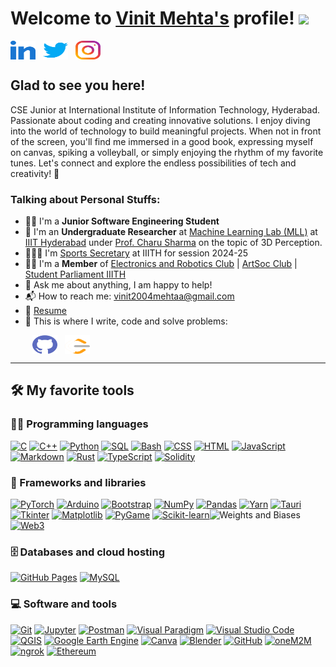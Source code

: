# Welcome to [Vinit Mehta's](https://vinitmehta.me/) profile! <a href="https://www.vinitmehta.me/"><img src="https://media.giphy.com/media/hvRJCLFzcasrR4ia7z/giphy.gif" width="25px"></a>
<a href="https://www.linkedin.com/in/vinit-mehta-96138820a/" target="_blank"><img align="center" src="linked-in-alt.svg" alt="vinit-mehta" height="30" width="40" /></a>
&nbsp;
<a href="https://twitter.com/Vinitzz_" target="_blank"><img align="center" src="twitter.svg" alt="Vinitzz_" height="30" width="40" /></a>
&nbsp;
<a href="https://www.instagram.com/vinitzz._/" target="_blank"><img align="center" src="instagram.svg" alt="vinitzz._" height="30" width="40" /></a>
&nbsp;


## Glad to see you here! &nbsp;

CSE Junior at International Institute of Information Technology, Hyderabad.
Passionate about coding and creating innovative solutions. I enjoy diving into the world of technology to build meaningful projects. When not in front of the screen, you'll find me immersed in a good book, expressing myself on canvas, spiking a volleyball, or simply enjoying the rhythm of my favorite tunes. Let's connect and explore the endless possibilities of tech and creativity! 🚀

### Talking about Personal Stuffs:

- 👨‍🎓 I'm a **Junior Software Engineering Student**
- 🔬 I'm an **Undergraduate Researcher** at [Machine Learning Lab (MLL)](https://www.linkedin.com/company/mll-iiith/) at [IIIT Hyderabad](https://www.iiit.ac.in) under [Prof. Charu Sharma](https://charusharma.org) on the topic of 3D Perception.
- 🏃🏻‍➡️ I'm [Sports Secretary](https://clubs.iiit.ac.in/clubs/sports_secretary/members) at IIITH for session 2024-25
- 👨‍🏫 I'm a **Member** of [Electronics and Robotics Club](https://clubs.iiit.ac.in/clubs/roboticsclub/members) | [ArtSoc Club](https://clubs.iiit.ac.in/clubs/artsociety/members) | [Student Parliament IIITH]()
- 💬 Ask me about anything, I am happy to help!
- 📬 How to reach me: [vinit2004mehtaa@gmail.com](mailto:vinit2004mehtaa@gmail.com)
- 📝 [Resume](https://drive.google.com/file/d/1vmECSWw02CfEU-NTu9M_CsK4SIFBri2j/view?usp=share_link)
- 💪 This is where I write, code and solve problems:

&nbsp;&nbsp;&nbsp;&nbsp;&nbsp;&nbsp;&nbsp;&nbsp;
<a href="https://github.com/Vinit2244" target="_blank"><img align="center" src="github.svg" alt="Vinit2244" height="30" width="40" /></a>
&nbsp;
<a href="https://leetcode.com/vinit_mehta/" target="_blank"><img align="center" src="leet-code.svg" alt="vinit_mehta" height="30" width="40" /></a>
&nbsp;

---

## 🛠️ My favorite tools

### 👨‍💻 Programming languages

<p>
    <a href="#"><img alt="C" src="https://custom-icon-badges.herokuapp.com/badge/C-03599C.svg?logo=c-in-hexagon&logoColor=white"></a>
    <a href="#"><img alt="C++" src="https://custom-icon-badges.herokuapp.com/badge/C++-9C033A.svg?logo=cpp2&logoColor=white"></a>
    <a href="#"><img alt="Python" src="https://img.shields.io/badge/Python-14354C.svg?logo=python&logoColor=white"></a>
    <a href="#"><img alt="SQL" src="https://custom-icon-badges.herokuapp.com/badge/SQL-025E8C.svg?logo=database&logoColor=white"></a>
    <a href="#"><img alt="Bash" src="https://img.shields.io/badge/Bash-121011.svg?logo=gnu-bash&logoColor=white"></a>
    <a href="#"><img alt="CSS" src="https://img.shields.io/badge/CSS-1572B6.svg?logo=css3&logoColor=white"></a>
    <a href="#"><img alt="HTML" src="https://img.shields.io/badge/HTML-E34F26.svg?logo=html5&logoColor=white"></a>
    <a href="#"><img alt="JavaScript" src="https://img.shields.io/badge/JavaScript-F7DF1E.svg?logo=javascript&logoColor=black"></a>
    <a href="#"><img alt="Markdown" src="https://img.shields.io/badge/Markdown-000000.svg?logo=markdown&logoColor=white"></a>
    <a href="#"><img alt="Rust" src="https://img.shields.io/badge/Rust-FFA500.svg?logo=rust&logoColor=white"></a>
    <a href="#"><img alt="TypeScript" src="https://img.shields.io/badge/TypeScript-3178C6.svg?logo=typescript&logoColor=white"></a>
    <a href="#"><img alt="Solidity" src="https://img.shields.io/badge/Solidity-363636.svg?logo=solidity&logoColor=white"></a>
</p>

### 🧰 Frameworks and libraries

<p>
    <a href="#"><img alt="PyTorch" src="https://img.shields.io/badge/PyTorch-EE4C2C.svg?logo=pytorch&logoColor=white"></a>
    <a href="#"><img alt="Arduino" src="https://img.shields.io/badge/-Arduino-00979D?logo=Arduino&logoColor=white"></a>
    <a href="#"><img alt="Bootstrap" src="https://img.shields.io/badge/Bootstrap-7952B3.svg?logo=bootstrap&logoColor=white"></a>
    <a href="#"><img alt="NumPy" src="https://img.shields.io/badge/Numpy-013243.svg?logo=numpy&logoColor=white"></a>
    <a href="#"><img alt="Pandas" src="https://img.shields.io/badge/Pandas-150458.svg?logo=pandas&logoColor=white"></a>
    <a href="#"><img alt="Yarn" src="https://img.shields.io/badge/Yarn-2C8EBB.svg?logo=yarn&logoColor=white"></a>
    <a href="#"><img alt="Tauri" src="https://img.shields.io/badge/Tauri-EE4C2C.svg?logo=tauri&logoColor=white"></a>
    <a href="#"><img alt="Tkinter" src="https://img.shields.io/badge/Tkinter-FFD63B.svg?logo=python&logoColor=white"></a>
    <a href="#"><img alt="Matplotlib" src="https://img.shields.io/badge/Matplotlib-3776AB.svg?logo=matplotlib&logoColor=white"></a>
    <a href="#"><img alt="PyGame" src="https://img.shields.io/badge/PyGame-ABABAB?logo=pygame&logoColor=white"></a>
    <a href="#"><img alt="Scikit-learn" src="https://img.shields.io/badge/Scikit--learn-%2399FF00.svg?logo=scikit-learn&logoColor=white"></a
    <a href="#"><img alt="Weights and Biases" src="https://img.shields.io/badge/Weights%20&%20Biases-FFBE00.svg?logo=weightsandbiases&logoColor=white"></a>
    <a href="#"><img alt="Web3" src="https://img.shields.io/badge/Web3-F16822.svg?logo=web3dotjs&logoColor=white"></a>
</p>

### 🗄️ Databases and cloud hosting

<p>
    <a href="#"><img alt="GitHub Pages" src="https://img.shields.io/badge/GitHub%20Pages-327FC7.svg?logo=github&logoColor=white"></a>
    <a href="#"><img alt="MySQL" src="https://img.shields.io/badge/MySQL-00f.svg?logo=mysql&logoColor=white"></a>
</p>

### 💻 Software and tools

<p>
    <a href="#"><img alt="Git" src="https://img.shields.io/badge/Git-99FF00.svg?logo=git&logoColor=white"></a>
    <a href="#"><img alt="Jupyter" src="https://img.shields.io/badge/Jupyter-F37626.svg?logo=Jupyter&logoColor=white"></a>
    <a href="#"><img alt="Postman" src="https://img.shields.io/badge/Postman-FF6C37?logo=postman&logoColor=white"></a>
    <a href="#"><img alt="Visual Paradigm" src="https://forums.visual-paradigm.com/uploads/default/original/1X/611984aefcf5ca1851796787682a14acf6b347dc.png" height="20"></a>
    <a href="#"><img alt="Visual Studio Code" src="https://img.shields.io/badge/Visual%20Studio%20Code-0078d7.svg?logo=visual-studio-code&logoColor=white"></a>
    <a href="#"><img alt="QGIS" src="https://img.shields.io/badge/QGIS-589632.svg?logo=qgis&logoColor=white"></a>
    <a href="#"><img alt="Google Earth Engine" src="https://img.shields.io/badge/Google%20Earth%20Engine-3D5A97.svg?logo=google-earth&logoColor=white"></a>
    <a href="#"><img alt="Canva" src="https://img.shields.io/badge/Canva-00C4CC.svg?logo=canva&logoColor=white"></a>
    <a href="#"><img alt="Blender" src="https://img.shields.io/badge/Blender-F5792A.svg?logo=blender&logoColor=white"></a>
    <a href="#"><img alt="GitHub" src="https://img.shields.io/badge/GitHub-181717.svg?logo=github&logoColor=white"></a>
    <a href="#"><img alt="oneM2M" src="https://img.shields.io/badge/oneM2M-003366.svg?logo=onem2m&logoColor=white"></a>
    <a href="#"><img alt="ngrok" src="https://img.shields.io/badge/ngrok-1A1A1A.svg?logo=ngrok&logoColor=white"></a>
    <a href="#"><img alt="Ethereum" src="https://img.shields.io/badge/Ethereum-3C3C3D.svg?logo=ethereum&logoColor=white"></a>
</p>
